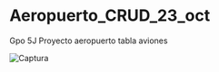 # Aeropuerto_CRUD_23_oct
Gpo 5J Proyecto aeropuerto tabla aviones


![Captura](https://github.com/user-attachments/assets/ce9b0a9f-9b0d-4fde-88fa-76337ba740bc)
